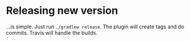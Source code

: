 # Releasing new version

...is simple. Just run `./gradlew release`. The plugin will create tags and do commits. Travis will handle the builds.
